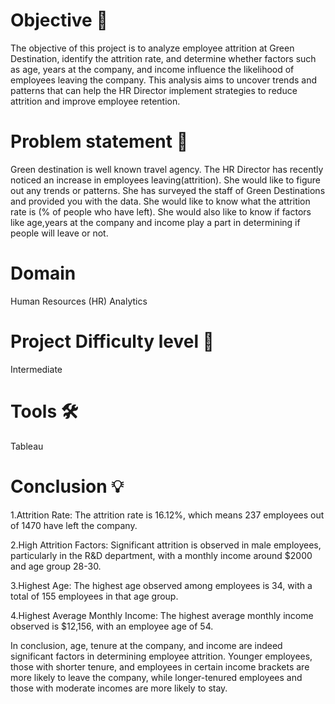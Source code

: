 # Objective 🎯

The objective of this project is to analyze employee attrition at Green Destination, identify the attrition rate, and determine whether factors such as age, years at the company, and income influence the likelihood of employees leaving the company. This analysis aims to uncover trends and patterns that can help the HR Director implement strategies to reduce attrition and improve employee retention.

# Problem statement 📜

Green destination is well known travel agency. The HR Director has recently noticed an increase in employees leaving(attrition). She would like to figure out any trends or patterns.
She has surveyed the staff of Green Destinations and provided you with the data.
She would like to know what the attrition rate is (% of people who have left).
She would also like to know if factors like age,years at the company and income play a part in determining if people will leave or not.

# Domain 
Human Resources (HR) Analytics

# Project Difficulty level 🥇
Intermediate

# Tools 🛠
Tableau

# Conclusion 💡
1.Attrition Rate: The attrition rate is 16.12%, which means 237 employees out of 1470 have left the company.

2.High Attrition Factors: Significant attrition is observed in male employees, particularly in the R&D department, with a monthly income around $2000 and age group 28-30.

3.Highest Age: The highest age observed among employees is 34, with a total of 155 employees in that age group.

4.Highest Average Monthly Income: The highest average monthly income observed is $12,156, with an employee age of 54.

In conclusion, age, tenure at the company, and income are indeed significant factors in determining employee attrition. Younger employees,
those with shorter tenure, and employees in certain income brackets are more likely to leave the company, while longer-tenured employees and
those with moderate incomes are more likely to stay.

